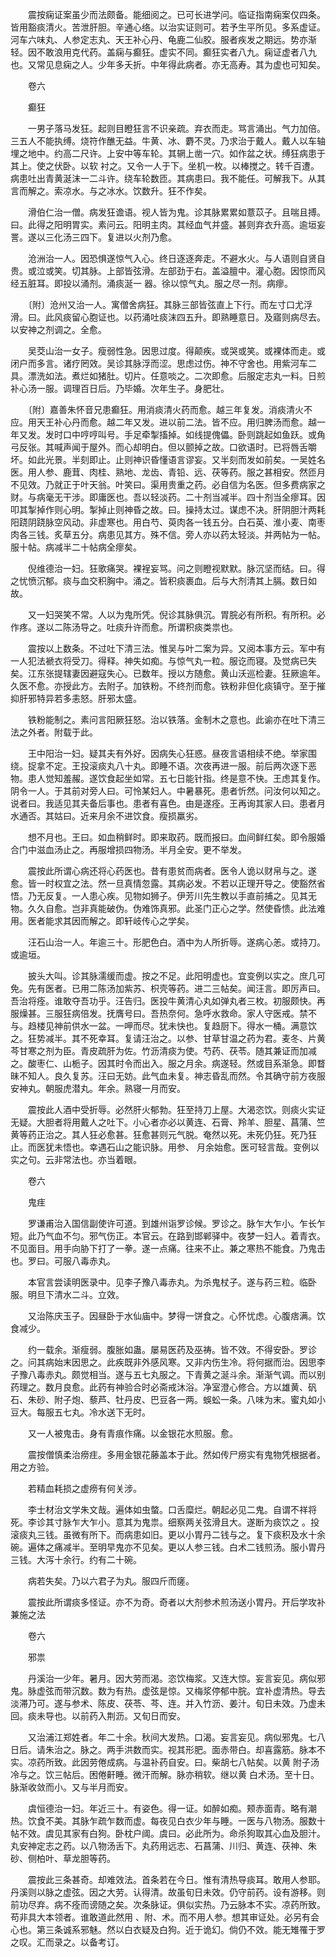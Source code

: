 <!-- { "loadSidebar": true } -->
　　震按痫证案虽少而法颇备。能细阅之。已可长进学问。临证指南痫案仅四条。皆用豁痰清火。苦泄肝胆。辛通心络。以治实证则可。若予生平所见。多系虚证。河车六味丸、人参定志丸、天王补心丹、龟鹿二仙胶。服者疾发之期远。势亦渐轻。因不敢浪用克代药。盖痫与癫狂。虚实不同。癫狂实者八九。痫证虚者八九也。又常见息痫之人。少年多夭折。中年得此病者。亦无高寿。其为虚也可知矣。

　　卷六

　　癫狂

　　一男子落马发狂。起则目瞪狂言不识亲疏。弃衣而走。骂言涌出。气力加倍。三五人不能执缚。烧符作醮无益。牛黄、冰、麝不灵。乃求治于戴人。戴人以车轴埋之地中。约高二尺许。上安中等车轮。其辋上凿一穴。如作盆之状。缚狂病患于其上。使之伏卧。以软 衬之。又令一人于下。坐机一枚。以棒搅之。转千百遭。病患吐出青黄涎沫一二斗许。绕车轮数匝。其病患曰。我不能任。可解我下。从其言而解之。索凉水。与之冰水。饮数升。狂不作矣。

　　滑伯仁治一僧。病发狂谵语。视人皆为鬼。诊其脉累累如薏苡子。且喘且搏。曰。此得之阳明胃实。素问云。阳明主肉。其经血气并盛。甚则弃衣升高。逾垣妄詈。遂以三化汤三四下。复进以火剂乃愈。

　　沧洲治一人。因恐惧遂惊气入心。终日逐逐奔走。不避水火。与人语则自贤自贵。或泣或笑。切其脉。上部皆弦滑。左部劲于右。盖溢膻中。灌心胞。因惊而风经五脏耳。即投以涌剂。涌痰涎一 器。徐以惊气丸。服之尽一剂。病瘳。

　　〔附〕沧州又治一人。寓僧舍病狂。其脉三部皆弦直上下行。而左寸口尤浮滑。曰。此风痰留心胞证也。以药涌吐痰沫四五升。即熟睡意日。及寤则病尽去。以安神之剂调之。全愈。

　　吴茭山治一女子。瘦弱性急。因思过度。得颠疾。或哭或笑。或裸体而走。或闭户而多言。诸疗罔效。吴诊其脉浮而涩。思虑过伤。神不守舍也。用紫河车二具。漂洗如法。煮烂如猪肚。切片。任意啖之。二次即愈。后服定志丸一料。日煎补心汤一服。调理百日后。乃毕婚。次年生子。身肥壮。

　　〔附〕嘉善朱怀音兄患癫狂。用消痰清火药而愈。越三年复发。消痰清火不应。用天王补心丹而愈。越二年又发。进以前二法。皆不应。用归脾汤而愈。越一年又发。发时口中哼哼叫号。手足牵掣搐掉。如线提傀儡。卧则跳起如鱼跃。或角弓反张。其喊声闻于屋外。而心却明白。但以颤掉之故。口欲语时。已将唇舌嚼坏。如此光景。半刻即止。止则神识昏懂语言谬妄。又半刻而发如前矣。一吴姓名医。用人参、鹿茸、肉桂、熟地、龙齿、青铅、远、茯等药。服之甚相安。然匝月不见效。乃就正于叶天翁。叶笑曰。渠用贵重之药。必自信为名医。但多费病家之财。与病毫无干涉。即庸医也。吾以轻淡药。二十剂当减半。四十剂当全瘳耳。因叩其掣掉作则心明。掣掉止则神昏之故。曰。操持太过。谋虑不决。肝阴胆汁两耗阳跷阴跷脉空风动。非虚寒也。用白芍、萸肉各一钱五分。白石英、淮小麦、南枣肉各三钱。炙草五分。病患见其方。殊不信。旁人亦以药太轻淡。并两帖为一帖。服十帖。病减半二十帖病全瘳矣。

　　倪维德治一妇。狂歌痛哭。裸裎妄骂。问之则瞪视默默。脉沉坚而结。曰。得之忧愤沉郁。痰与血交积胸中。涌之。皆积痰裹血。后与大剂清其上膈。数日如故。

　　又一妇哭笑不常。人以为鬼所凭。倪诊其脉俱沉。胃脘必有所积。有所积。必作疼。遂以二陈汤导之。吐痰升许而愈。所谓积痰类祟也。

　　震按以上数条。不过吐下清三法。惟吴与叶二案为异。又阅本事方云。军中有一人犯法褫衣将受刀。得释。神失如痴。与惊气丸一粒。服讫而寝。及觉病已失矣。江东张提辖妻因避寇失心。已数年。授以方随愈。黄山沃巡检妻。狂厥逾年。久医不愈。亦授此方。去附子。加铁粉。不终剂而愈。铁粉非但化痰镇守。至于摧抑肝邪特异若多恚怒。肝邪太盛。

　　铁粉能制之。素问言阳厥狂怒。治以铁落。金制木之意也。此谕亦在吐下清三法之外者。附载于此。

　　王中阳治一妇。疑其夫有外好。因病失心狂惑。昼夜言语相续不绝。举家围绕。捉拿不定。王投滚痰丸八十丸。即睡不语。次夜再进一服。前后两次逐下恶物。患人觉知羞赧。遂饮食起坐如常。五七日能针指。终是意不快。王虑其复作。阴令一人。于其前对旁人曰。可怜某妇人。中暑暴死。患者忻然。问汝何以知之。说者曰。我适见其夫备后事也。患者有喜色。由是遂痊。王再询其家人曰。患者月水通否。其姑曰。近来月余不进饮食。瘦损羸劣。

　　想不月也。王曰。如血稍鲜时。即来取药。既而报曰。血间鲜红矣。即令服婚合门中滋血汤止之。再服增损四物汤。半月全安。更不举发。

　　震按此所谓心病还将心药医也。昔有患贫而病者。医令人诡以财帛与之。遂愈。皆一时权宜之法。然一旦真情忽露。其病必发。不若以正理开导之。使豁然省悟。乃无反复。一人患心疾。见物如狮子。伊芳川先生教以手直前捕之。见其无物。久久自愈。岂非真能破伪。伪难饰真邪。此圣门正心之学。然使昏愦。此法难用。医者能求其因而解之。即轩岐传心之学矣。

　　汪石山治一人。年逾三十。形肥色白。酒中为人所折辱。遂病心恙。或持刀。或逾垣。

　　披头大叫。诊其脉濡缓而虚。按之不足。此阳明虚也。宜变例以实之。庶几可免。先有医者。已用二陈汤加紫苏、枳壳等药。进二三帖矣。闻汪言。即厉声曰。吾治将痊。谁敢夺吾功乎。汪告归。医投牛黄清心丸如弹丸者三枚。初服颇快。再服燥甚。三服狂病倍发。抚膺号曰。吾热奈何。急呼水救命。家人守医戒。禁不与。趋楼见神前供水一盆。一呷而尽。犹未快也。复趋厨下。得水一桶。满意饮之。狂势减半。其不死幸耳。复请汪治之。以参、甘草甘温之药为君。麦冬、片黄芩甘寒之剂为臣。青皮疏肝为佐。竹沥清痰为使。芍药、茯苓。随其兼证而加减之。酸枣仁、山栀子。因其时令而出入。服之月余。病遂轻。然或目系渐急。即瞀昧不知人。良久复苏。汪曰无妨。此气血未复。神志昏乱而然。令其确守前方夜服安神丸。朝服虎潜丸。年余。熟寝一月而安。

　　震按此人酒中受折辱。必然肝火郁勃。狂至持刀上屋。大渴恣饮。则痰火实证无疑。大胆者将用戴人之吐下。小心者亦必以黄连、石膏、羚羊、胆星、菖蒲、竺黄等药正治之。其人狂必愈甚。狂愈甚则元气脱。奄然以死。未死仍狂。死乃狂止。而医犹未悟也。幸遇石山之能识脉。用参、 月余始愈。医可轻言哉。变例以实之句。云非常法也。亦当着眼。

　　卷六

　　鬼疰

　　罗谦甫治入国信副使许可道。到雄州诣罗诊候。罗诊之。脉乍大乍小。乍长乍短。此乃气血不匀。邪气伤正。本官云。在路到邯郸驿中。夜梦一妇人。着青衣。不见面目。用手向胁下打了一拳。遂一点痛。往来不止。兼之寒热不能食。乃鬼击也。罗曰。可服八毒赤丸。

　　本官言尝读明医录中。见李子豫八毒赤丸。为杀鬼杖子。遂与药三粒。临卧服。明旦下清水二斗。立效。

　　又治陈庆玉子。因昼卧于水仙庙中。梦得一饼食之。心怀忧虑。心腹痞满。饮食减少。

　　约一载余。渐瘦弱。腹胀如蛊。屡易医药及巫祷。皆不效。不得安卧。罗诊之。问其病始末因思之。此疾既非外感风寒。又非内伤生冷。将何据而治。因思李子豫八毒赤丸。颇觉相当。遂与五七丸服之。下青黄之涎斗余。渐渐气调。而以别药理之。数月良愈。此药有神验合时必斋戒沐浴。净室澄心修合。方以雄黄、矾石、朱砂、附子炮、藜芦、牡丹皮、巴豆各一两。蜈蚣一条。八味为末。蜜丸如小豆大。每服五七丸。冷水送下无时。

　　又一人被鬼击。身有青痕作痛。以金银花水煎服。愈。

　　震按僧慎柔治痨疰。多用金银花藤盖本于此。然如传尸痨实有鬼物凭根据者。用之方验。

　　若精血耗损之虚痨有何关涉。

　　李士材治文学朱文哉。遍体如虫螫。口舌糜烂。朝起必见二鬼。自谓不祥将死。李诊其寸脉乍大乍小。意其为鬼祟。细察两关弦滑且大。遂断为痰饮之 。投滚痰丸三钱。虽微有所下。而病患如旧。更以小胃丹二钱与之。复下痰积及水十余碗。遍体之痛减半。至明早鬼亦不见矣。更以人参三钱。白术二钱煎汤。服小胃丹三钱。大泻十余行。约有二十碗。

　　病若失矣。乃以六君子为丸。服四斤而瘥。

　　震按此所谓痰多怪证。亦不为奇。奇者以大剂参术煎汤送小胃丹。开后学攻补兼施之法

　　卷六

　　邪祟

　　丹溪治一少年。暑月。因大劳而渴。恣饮梅浆。又连大惊。妄言妄见。病似邪鬼。脉虚弦而带沉数。数为有热。虚弦是惊。又梅浆停郁中脘。宜补虚清热。导去淡滞乃可。遂与参术、陈皮、茯苓、芩、连。并入竹沥、姜汁。旬日未效。乃虚未回。痰未导也。以前药入荆沥。又旬日而安。

　　又治浦江郑姓者。年二十余。秋间大发热。口渴。妄言妄见。病似邪鬼。七八日后。请朱治之。脉之。两手洪数而实。视其形肥。面赤带白。却喜露筋。脉本不实。凉药所致。此因劳倦成病。与温补药自安。曰。柴胡七八帖矣。以黄 附子汤冷与之。饮三帖后。困倦鼾睡。微汗而解。脉亦稍软。继以黄 白术汤。至十日。脉渐收敛而小。又与半月而安。

　　虞恒德治一妇。年近三十。有姿色。得一证。如醉如痴。颊赤面青。略有潮热。饮食不美。其脉乍疏乍数而虚。每夜见白衣少年与睡。一医与八物汤。服数十帖不效。虞见其家有白狗。卧枕户阈。虞曰。必此所为。命杀狗取其心血及胆汁。丸安神定志之药。以八物汤舌下。丸药用远志、石菖蒲、川归、黄连、茯神、朱砂、侧柏叶、草龙胆等药。

　　震按此三条甚奇。却难效法。首条若在今日。惟有清热导痰耳。敢用人参耶。丹溪则以脉之虚弦。因之大劳。认得清。故虽旬日未效。仍守前药。设有游移。则前功尽弃。病不痊而谤随之矣。次条脉证。俱似实热。乃云脉本不实。凉药所致。苟非具大本领者。谁敢道此然用 、附、术。而不用人参。想其审证处。必另有会心也。第三条诚系邪魅。然以白衣疑及白狗。近于诡幻。倘仍不效。能无雉罹于罗之叹。汇而录之。以备考订。

